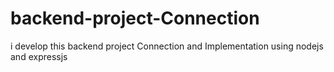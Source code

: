 # backend-project-Connection
i develop this backend project Connection and Implementation using nodejs and expressjs
